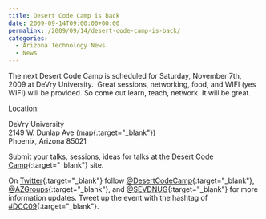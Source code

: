 ```yaml
---
title: Desert Code Camp is back
date: 2009-09-14T09:00:00+00:00
permalink: /2009/09/14/desert-code-camp-is-back/
categories:
  - Arizona Technology News
  - News
---
```

The next Desert Code Camp is scheduled for Saturday, November 7th, 2009 at DeVry University.  Great sessions, networking, food, and WIFI (yes WIFI) will be provided. So come out learn, teach, network. It will be great.

Location:

DeVry University  
2149 W. Dunlap Ave ([map](https://www.desertcodecamp.com/map.aspx){:target="_blank"})  
Phoenix, Arizona 85021

Submit your talks, sessions, ideas for talks at the [Desert Code Camp](https://www.desertcodecamp.com "Desert Code Camp"){:target="_blank"} site.

On [Twitter](https://www.twitter.com){:target="_blank"} follow [@DesertCodeCamp](https://www.twitter.com/desertcodecamp "Follow Desert Code Camp on Twitter"){:target="_blank"}, [@AZGroups](https://www.twitter.com/azgroups "Follow AZGroups on Twitter."){:target="_blank"}, and [@SEVDNUG](https://www.twitter.com/sevdnug "Follow SEVDNUG on Twitter."){:target="_blank"} for more information updates. Tweet up the event with the hashtag of [#DCC09](https://twitter.com/#search?q=%23DCC09 "Desert Code Camp hash tag. #DCC09"){:target="_blank"}.
